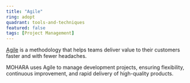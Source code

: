 ```yaml
---
title: "Agile"
ring: adopt
quadrant: tools-and-techniques
featured: false
tags: [Project Management]
---
```


[Agile](https://www.agilealliance.org/agile101/) is a methodology that helps teams deliver value to their customers faster and with fewer headaches.

MOHARA uses Agile to manage development projects, ensuring flexibility, continuous improvement, and rapid delivery of high-quality products.
